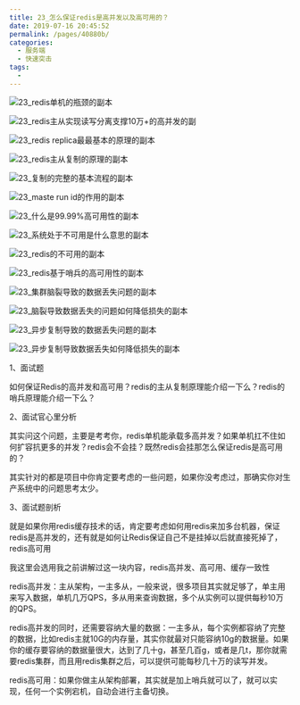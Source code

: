 ```yaml
---
title: 23_怎么保证redis是高并发以及高可用的？
date: 2019-07-16 20:45:52
permalink: /pages/40880b/
categories:
  - 服务端
  - 快速突击
tags:
  - 
---
```

 

![23_redis单机的瓶颈的副本](http://anlun-oss.oss-cn-shenzhen.aliyuncs.com/alun-java-interview/23_redis%E5%8D%95%E6%9C%BA%E7%9A%84%E7%93%B6%E9%A2%88%E7%9A%84%E5%89%AF%E6%9C%AC.png)

![23_redis主从实现读写分离支撑10万+的高并发的副](http://anlun-oss.oss-cn-shenzhen.aliyuncs.com/alun-java-interview/23_redis%E4%B8%BB%E4%BB%8E%E5%AE%9E%E7%8E%B0%E8%AF%BB%E5%86%99%E5%88%86%E7%A6%BB%E6%94%AF%E6%92%9110%E4%B8%87%2B%E7%9A%84%E9%AB%98%E5%B9%B6%E5%8F%91%E7%9A%84%E5%89%AF%E6%9C%AC.png)

![23_redis replica最最基本的原理的副本](http://anlun-oss.oss-cn-shenzhen.aliyuncs.com/alun-java-interview/23_redis%20replica%E6%9C%80%E6%9C%80%E5%9F%BA%E6%9C%AC%E7%9A%84%E5%8E%9F%E7%90%86%E7%9A%84%E5%89%AF%E6%9C%AC.png)

![23_redis主从复制的原理的副本](http://anlun-oss.oss-cn-shenzhen.aliyuncs.com/alun-java-interview/23_redis%E4%B8%BB%E4%BB%8E%E5%A4%8D%E5%88%B6%E7%9A%84%E5%8E%9F%E7%90%86%E7%9A%84%E5%89%AF%E6%9C%AC.png)





![23_复制的完整的基本流程的副本](http://anlun-oss.oss-cn-shenzhen.aliyuncs.com/alun-java-interview/23_%E5%A4%8D%E5%88%B6%E7%9A%84%E5%AE%8C%E6%95%B4%E7%9A%84%E5%9F%BA%E6%9C%AC%E6%B5%81%E7%A8%8B%E7%9A%84%E5%89%AF%E6%9C%AC.png)

![23_maste run id的作用的副本](http://anlun-oss.oss-cn-shenzhen.aliyuncs.com/alun-java-interview/23_maste%20run%20id%E7%9A%84%E4%BD%9C%E7%94%A8%E7%9A%84%E5%89%AF%E6%9C%AC.png)

![23_什么是99.99%高可用性的副本](http://anlun-oss.oss-cn-shenzhen.aliyuncs.com/alun-java-interview/23_%E4%BB%80%E4%B9%88%E6%98%AF99.99%25%E9%AB%98%E5%8F%AF%E7%94%A8%E6%80%A7%E7%9A%84%E5%89%AF%E6%9C%AC.png)



![23_系统处于不可用是什么意思的副本](http://anlun-oss.oss-cn-shenzhen.aliyuncs.com/alun-java-interview/23_%E7%B3%BB%E7%BB%9F%E5%A4%84%E4%BA%8E%E4%B8%8D%E5%8F%AF%E7%94%A8%E6%98%AF%E4%BB%80%E4%B9%88%E6%84%8F%E6%80%9D%E7%9A%84%E5%89%AF%E6%9C%AC.png)



![23_redis的不可用的副本](http://anlun-oss.oss-cn-shenzhen.aliyuncs.com/alun-java-interview/23_redis%E7%9A%84%E4%B8%8D%E5%8F%AF%E7%94%A8%E7%9A%84%E5%89%AF%E6%9C%AC.png)

![23_redis基于哨兵的高可用性的副本](http://anlun-oss.oss-cn-shenzhen.aliyuncs.com/alun-java-interview/23_redis%E5%9F%BA%E4%BA%8E%E5%93%A8%E5%85%B5%E7%9A%84%E9%AB%98%E5%8F%AF%E7%94%A8%E6%80%A7%E7%9A%84%E5%89%AF%E6%9C%AC.png)





![23_集群脑裂导致的数据丢失问题的副本](http://anlun-oss.oss-cn-shenzhen.aliyuncs.com/alun-java-interview/23_%E9%9B%86%E7%BE%A4%E8%84%91%E8%A3%82%E5%AF%BC%E8%87%B4%E7%9A%84%E6%95%B0%E6%8D%AE%E4%B8%A2%E5%A4%B1%E9%97%AE%E9%A2%98%E7%9A%84%E5%89%AF%E6%9C%AC.png)



![23_脑裂导致数据丢失的问题如何降低损失的副本](http://anlun-oss.oss-cn-shenzhen.aliyuncs.com/alun-java-interview/23_%E8%84%91%E8%A3%82%E5%AF%BC%E8%87%B4%E6%95%B0%E6%8D%AE%E4%B8%A2%E5%A4%B1%E7%9A%84%E9%97%AE%E9%A2%98%E5%A6%82%E4%BD%95%E9%99%8D%E4%BD%8E%E6%8D%9F%E5%A4%B1%E7%9A%84%E5%89%AF%E6%9C%AC.png)



![23_异步复制导致的数据丢失问题的副本](http://anlun-oss.oss-cn-shenzhen.aliyuncs.com/alun-java-interview/23_%E5%BC%82%E6%AD%A5%E5%A4%8D%E5%88%B6%E5%AF%BC%E8%87%B4%E7%9A%84%E6%95%B0%E6%8D%AE%E4%B8%A2%E5%A4%B1%E9%97%AE%E9%A2%98%E7%9A%84%E5%89%AF%E6%9C%AC.png)

![23_异步复制导致数据丢失如何降低损失的副本](http://anlun-oss.oss-cn-shenzhen.aliyuncs.com/alun-java-interview/23_%E5%BC%82%E6%AD%A5%E5%A4%8D%E5%88%B6%E5%AF%BC%E8%87%B4%E6%95%B0%E6%8D%AE%E4%B8%A2%E5%A4%B1%E5%A6%82%E4%BD%95%E9%99%8D%E4%BD%8E%E6%8D%9F%E5%A4%B1%E7%9A%84%E5%89%AF%E6%9C%AC.png)



1、面试题

 

如何保证Redis的高并发和高可用？redis的主从复制原理能介绍一下么？redis的哨兵原理能介绍一下么？

 

2、面试官心里分析

 

其实问这个问题，主要是考考你，redis单机能承载多高并发？如果单机扛不住如何扩容抗更多的并发？redis会不会挂？既然redis会挂那怎么保证redis是高可用的？

 

其实针对的都是项目中你肯定要考虑的一些问题，如果你没考虑过，那确实你对生产系统中的问题思考太少。

 

3、面试题剖析

 

就是如果你用redis缓存技术的话，肯定要考虑如何用redis来加多台机器，保证redis是高并发的，还有就是如何让Redis保证自己不是挂掉以后就直接死掉了，redis高可用

 

我这里会选用我之前讲解过这一块内容，redis高并发、高可用、缓存一致性

 

redis高并发：主从架构，一主多从，一般来说，很多项目其实就足够了，单主用来写入数据，单机几万QPS，多从用来查询数据，多个从实例可以提供每秒10万的QPS。

 

redis高并发的同时，还需要容纳大量的数据：一主多从，每个实例都容纳了完整的数据，比如redis主就10G的内存量，其实你就最对只能容纳10g的数据量。如果你的缓存要容纳的数据量很大，达到了几十g，甚至几百g，或者是几t，那你就需要redis集群，而且用redis集群之后，可以提供可能每秒几十万的读写并发。

 

redis高可用：如果你做主从架构部署，其实就是加上哨兵就可以了，就可以实现，任何一个实例宕机，自动会进行主备切换。